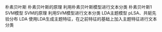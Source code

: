 朴素贝叶斯
朴素贝叶斯的原理
利用朴素贝叶斯模型进行文本分类
朴素贝叶斯1
SVM模型
SVM的原理
利用SVM模型进行文本分类
LDA主题模型
pLSA、共轭先验分布
LDA
使用LDA生成主题特征，在之前特征的基础上加入主题特征进行文本分类
